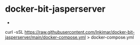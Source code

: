 # docker-bit-jasperserver
-

curl -sSL https://raw.githubusercontent.com/Inkimar/docker-bit-jasperserver/main/docker-compose.yml  > docker-compose.yml
